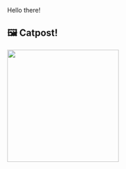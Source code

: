 Hello there!



## 🖼️ Catpost!

<sub>
    <img src="https://cdn2.thecatapi.com/images/1c.gif" height="256">
</sub>

